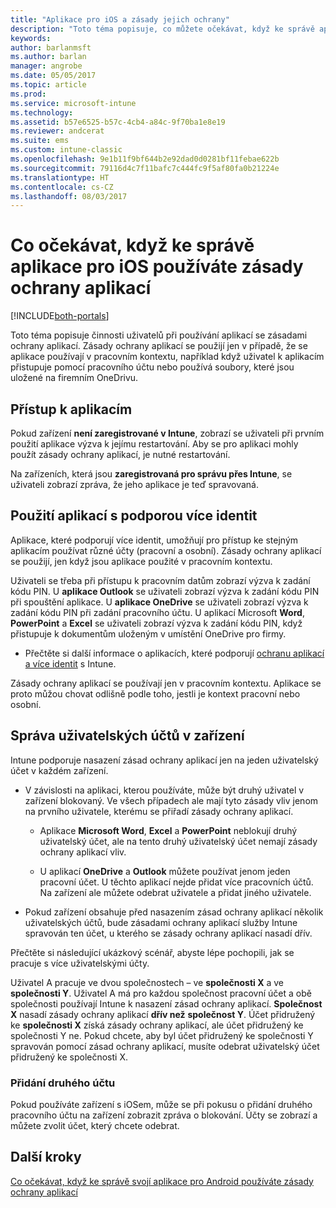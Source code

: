 ```yaml
---
title: "Aplikace pro iOS a zásady jejich ochrany"
description: "Toto téma popisuje, co můžete očekávat, když ke správě aplikace pro iOS používáte zásady ochrany aplikací."
keywords: 
author: barlanmsft
ms.author: barlan
manager: angrobe
ms.date: 05/05/2017
ms.topic: article
ms.prod: 
ms.service: microsoft-intune
ms.technology: 
ms.assetid: b57e6525-b57c-4cb4-a84c-9f70ba1e8e19
ms.reviewer: andcerat
ms.suite: ems
ms.custom: intune-classic
ms.openlocfilehash: 9e1b11f9bf644b2e92dad0d0281bf11febae622b
ms.sourcegitcommit: 79116d4c7f11bafc7c444fc9f5af80fa0b21224e
ms.translationtype: HT
ms.contentlocale: cs-CZ
ms.lasthandoff: 08/03/2017
---
```

# <a name="what-to-expect-when-your-ios-app-is-managed-by-app-protection-policies"></a>Co očekávat, když ke správě aplikace pro iOS používáte zásady ochrany aplikací

[!INCLUDE[both-portals](./includes/note-for-both-portals.md)]

 Toto téma popisuje činnosti uživatelů při používání aplikací se zásadami ochrany aplikací. Zásady ochrany aplikací se použijí jen v případě, že se aplikace používají v pracovním kontextu, například když uživatel k aplikacím přistupuje pomocí pracovního účtu nebo používá soubory, které jsou uložené na firemním OneDrivu.

##  <a name="access-apps"></a>Přístup k aplikacím

Pokud zařízení **není zaregistrované v Intune**, zobrazí se uživateli při prvním použití aplikace výzva k jejímu restartování. Aby se pro aplikaci mohly použít zásady ochrany aplikací, je nutné restartování.

<!--- The following screenshot from the Skype app illustrates this restart request: --->


<!---  ![Screenshot of the iOS device showing PIN prompt](../media/appmanagement/iOS_AppPINPrompt.png) --->

Na zařízeních, která jsou **zaregistrovaná pro správu přes Intune**, se uživateli zobrazí zpráva, že jeho aplikace je teď spravovaná.

##  <a name="use-apps-with-multi-identity-support"></a>Použití aplikací s podporou více identit

Aplikace, které podporují více identit, umožňují pro přístup ke stejným aplikacím používat různé účty (pracovní a osobní). Zásady ochrany aplikací se použijí, jen když jsou aplikace použité v pracovním kontextu.  

Uživateli se třeba při přístupu k pracovním datům zobrazí výzva k zadání kódu PIN. U **aplikace Outlook** se uživateli zobrazí výzva k zadání kódu PIN při spouštění aplikace. U **aplikace OneDrive** se uživateli zobrazí výzva k zadání kódu PIN při zadání pracovního účtu.  U aplikací Microsoft **Word**, **PowerPoint** a **Excel** se uživateli zobrazí výzva k zadání kódu PIN, když přistupuje k dokumentům uloženým v umístění OneDrive pro firmy.

- Přečtěte si další informace o aplikacích, které podporují [ochranu aplikací a více identit](https://www.microsoft.com/cloud-platform/microsoft-intune-apps) s Intune.

Zásady ochrany aplikací se používají jen v pracovním kontextu. Aplikace se proto můžou chovat odlišně podle toho, jestli je kontext pracovní nebo osobní.

##  <a name="manage-user-accounts-on-the-device"></a>Správa uživatelských účtů v zařízení

Intune podporuje nasazení zásad ochrany aplikací jen na jeden uživatelský účet v každém zařízení.

* V závislosti na aplikaci, kterou používáte, může být druhý uživatel v zařízení blokovaný. Ve všech případech ale mají tyto zásady vliv jenom na prvního uživatele, kterému se přiřadí zásady ochrany aplikací.
  * Aplikace **Microsoft Word**, **Excel** a **PowerPoint** neblokují druhý uživatelský účet, ale na tento druhý uživatelský účet nemají zásady ochrany aplikací vliv.  

  * U aplikací **OneDrive** a **Outlook** můžete používat jenom jeden pracovní účet. U těchto aplikací nejde přidat více pracovních účtů. Na zařízení ale můžete odebrat uživatele a přidat jiného uživatele.

* Pokud zařízení obsahuje před nasazením zásad ochrany aplikací několik uživatelských účtů, bude zásadami ochrany aplikací služby Intune spravován ten účet, u kterého se zásady ochrany aplikací nasadí dřív.


Přečtěte si následující ukázkový scénář, abyste lépe pochopili, jak se pracuje s více uživatelskými účty.

Uživatel A pracuje ve dvou společnostech – ve **společnosti X** a ve **společnosti Y**. Uživatel A má pro každou společnost pracovní účet a obě společnosti používají Intune k nasazení zásad ochrany aplikací. **Společnost X** nasadí zásady ochrany aplikací **dřív než** **společnost Y**. Účet přidružený ke **společnosti X** získá zásady ochrany aplikací, ale účet přidružený ke společnosti Y ne. Pokud chcete, aby byl účet přidružený ke společnosti Y spravován pomocí zásad ochrany aplikací, musíte odebrat uživatelský účet přidružený ke společnosti X.

### <a name="add-a-second-account"></a>Přidání druhého účtu

Pokud používáte zařízení s iOSem, může se při pokusu o přidání druhého pracovního účtu na zařízení zobrazit zpráva o blokování. Účty se zobrazí a můžete zvolit účet, který chcete odebrat.

## <a name="next-steps"></a>Další kroky
[Co očekávat, když ke správě svojí aplikace pro Android používáte zásady ochrany aplikací](end-user-mam-apps-android.md)
